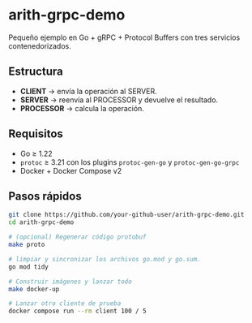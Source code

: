 # arith-grpc-demo

Pequeño ejemplo en Go + gRPC + Protocol Buffers con tres servicios contenedorizados.

## Estructura

* **CLIENT** → envía la operación al SERVER.
* **SERVER** → reenvía al PROCESSOR y devuelve el resultado.
* **PROCESSOR** → calcula la operación.

## Requisitos

* Go ≥ 1.22  
* `protoc` ≥ 3.21 con los plugins `protoc-gen-go` y `protoc-gen-go-grpc`  
* Docker + Docker Compose v2

## Pasos rápidos

```bash
git clone https://github.com/your-github-user/arith-grpc-demo.git
cd arith-grpc-demo

# (opcional) Regenerar código protobuf
make proto

# limpiar y sincronizar los archivos go.mod y go.sum.
go mod tidy 

# Construir imágenes y lanzar todo
make docker-up

# Lanzar otro cliente de prueba
docker compose run --rm client 100 / 5
